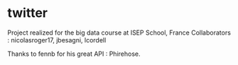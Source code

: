 twitter
=======

Project realized for the big data course at ISEP School, France
Collaborators : nicolasroger17, jbesagni, lcordell

Thanks to fennb for his great API : Phirehose.